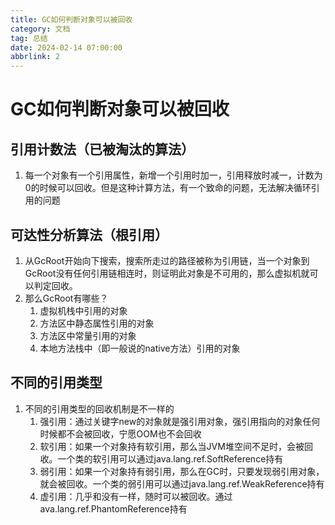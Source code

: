 ```yaml
---
title: GC如何判断对象可以被回收
category: 文档
tag: 总结
date: 2024-02-14 07:00:00
abbrlink: 2
---
```

# GC如何判断对象可以被回收

## 引用计数法（已被淘汰的算法）

1. 每一个对象有一个引用属性，新增一个引用时加一，引用释放时减一，计数为0的时候可以回收。但是这种计算方法，有一个致命的问题，无法解决循环引用的问题

## 可达性分析算法（根引用）

1. 从GcRoot开始向下搜索，搜索所走过的路径被称为引用链，当一个对象到GcRoot没有任何引用链相连时，则证明此对象是不可用的，那么虚拟机就可以判定回收。
1. 那么GcRoot有哪些？
   1. 虚拟机栈中引用的对象
   1. 方法区中静态属性引用的对象
   1. 方法区中常量引用的对象
   1. 本地方法栈中（即一般说的native方法）引用的对象



## 不同的引用类型

1. 不同的引用类型的回收机制是不一样的
   1. 强引用：通过关键字new的对象就是强引用对象，强引用指向的对象任何时候都不会被回收，宁愿OOM也不会回收
   1. 软引用：如果一个对象持有软引用，那么当JVM堆空间不足时，会被回收。一个类的软引用可以通过java.lang.ref.SoftReference持有
   1. 弱引用：如果一个对象持有弱引用，那么在GC时，只要发现弱引用对象，就会被回收。一个类的弱引用可以通过java.lang.ref.WeakReference持有
   1. 虚引用：几乎和没有一样，随时可以被回收。通过ava.lang.ref.PhantomReference持有

